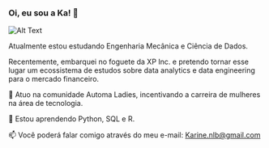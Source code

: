 ### Oi, eu sou a Ka! 👋

![Alt Text](https://www.icegif.com/wp-content/uploads/aesthetic-icegif-23.gif)

Atualmente estou estudando Engenharia Mecânica e Ciência de Dados.

Recentemente, embarquei no foguete da XP Inc. e pretendo tornar esse lugar um ecossistema de estudos sobre data analytics e data engineering para o mercado financeiro. 

👯 Atuo na comunidade Automa Ladies, incentivando a carreira de mulheres na área de tecnologia. 

🌱 Estou aprendendo Python, SQL e R. 

📫 Você poderá falar comigo através do meu e-mail: Karine.nlb@gmail.com


<!--
**Karinebernardino/karinebernardino** is a ✨ _special_ ✨ repository because its `README.md` (this file) appears on your GitHub profile.

Here are some ideas to get you started:

- 🔭 I’m currently working on ...
- 🌱 I’m currently learning ...
- 👯 I’m looking to collaborate on ...
- 🤔 I’m looking for help with ...
- 💬 Ask me about ...
- 📫 How to reach me: Karine.nlb@gmail.com
- 😄 Pronouns: Sh
- ⚡ Fun fact: I love signs, tarot and mystic things.
-->
